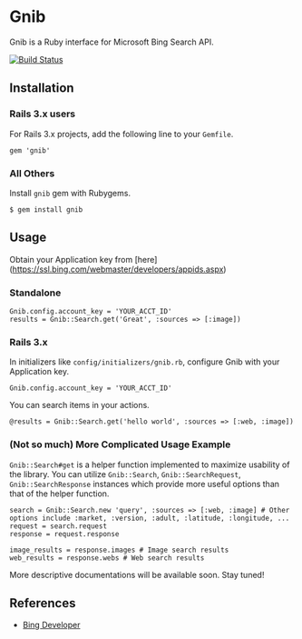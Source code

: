 Gnib
====

Gnib is a Ruby interface for Microsoft Bing Search API.

[![Build Status](https://secure.travis-ci.org/inbeom/gnib.png)](http://travis-ci.org/inbeom/gnib)

Installation
------------

### Rails 3.x users

For Rails 3.x projects, add the following line to your `Gemfile`.

    gem 'gnib'

### All Others

Install `gnib` gem with Rubygems.

    $ gem install gnib

Usage
-----

Obtain your Application key from [here] (https://ssl.bing.com/webmaster/developers/appids.aspx)

### Standalone

    Gnib.config.account_key = 'YOUR_ACCT_ID'
    results = Gnib::Search.get('Great', :sources => [:image])

### Rails 3.x

In initializers like `config/initializers/gnib.rb`, configure Gnib with
your Application key.

    Gnib.config.account_key = 'YOUR_ACCT_ID'

You can search items in your actions.

    @results = Gnib::Search.get('hello world', :sources => [:web, :image])

### (Not so much) More Complicated Usage Example

`Gnib::Search#get` is a helper function implemented to maximize
usability of the library. You can utilize `Gnib::Search`,
`Gnib::SearchRequest`, `Gnib::SearchResponse` instances which provide
more useful options than that of the helper function.

    search = Gnib::Search.new 'query', :sources => [:web, :image] # Other options include :market, :version, :adult, :latitude, :longitude, ...
    request = search.request
    response = request.response

    image_results = response.images # Image search results
    web_results = response.webs # Web search results

More descriptive documentations will be available soon. Stay tuned!

References
----------

 - [Bing Developer](http://www.bing.com/toolbox/bingdeveloper/)
